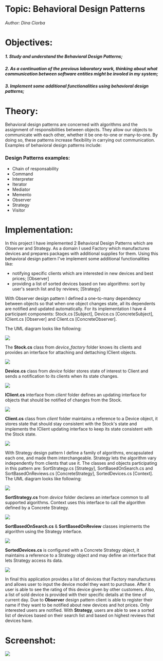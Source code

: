 # Topic: Behavioral Design Patterns
###### Author: Dina Ciorba
# Objectives:
##### 1. Study and understand the Behavioral Design Patterns;
##### 2. As a continuation of the previous laboratory work, thinking about what communication between software entities might be involed in my system;
##### 3. Implement some additional functionalities using behavioral design patterns;
# Theory:
Behavioral design patterns are concerned with algorithms and the assignment of responsibilities between objects. They allow our objects to communicate with each other, whether it be one-to-one or many-to-one. By doing so, these patterns increase flexibility in carrying out communication. Examples of behavioral design patterns include:
### Design Patterns examples:
- Chain of responsability
- Command
- Interpreter
- Iterator
- Mediator
- Memento
- Observer
- Strategy
- Visitor
# Implementation:

In this project I have implemented 2 Behavioral Design Patterns which are Observer and Strategy. As a domain I used Factory which manufactures devices 
and prepares packages with additional supplies for them. Using this behavioral design pattern I've implement some additional functionalities like: 
* notifying specific clients which are interested in new devices and best prices; [Observer]
* providing a list of sorted devices based on two algorithms: sort by user's search list and by reviews; [Strategy]

With Observer design pattern I defined a one-to-many dependency between objects so that when one object changes state, all its dependents are notified and updated automatically. For its implementation I have 4 participant components: Stock.cs [Subject], Device.cs [ConcreteSubject], IClient.cs [Observer] and Client.cs [ConcreteObserver].

The UML diagram looks like following:

![](images/screen_lab3_1.png)

The __Stock.cs__ class from _device_factory_ folder knows its clients and provides an interface for attaching and dettaching IClient objects.

![](images/screen_lab3_2.png)

__Device.cs__ class from _device_ folder stores state of interest to Client and sends a notification to its clients when its state changes.

![](images/screen_lab3_3.png)

__IClient.cs__ interface from _client_ folder defines an updating interface for objects that should be notified of changes from the Stock.

![](images/screen_lab3_4.png)

__Client.cs__ class from _client_ folder maintains a reference to a Device object, it stores state that should stay consistent with the Stock's state and implements the IClient updating interface to keep its state consistent with the Stock state.

![](images/screen_lab3_5.png)

With Strategy design pattern I define a family of algorithms, encapsulated each one, and made them interchangeable. Strategy lets the algorithm vary independently from clients that use it. The classes and objects participating in this pattern are: SortStrategy.cs [Strategy], SortBasedOnSearch.cs and SortBasedOnReviews.cs [ConcreteStrategy], SortedDevices.cs [Context]. The UML diagram looks like following:

![](images/screen_lab3_7.png)

__SortStrategy.cs__ from _device_ folder declares an interface common to all supported algorithms. Context uses this interface to call the algorithm defined by a Concrete Strategy.

![](images/screen_lab3_8.png)

__SortBasedOnSearch.cs__ & __SortBasedOnReview__ classes implements the algorithm using the Strategy interface.

![](images/screen_lab3_9.png)

__SortedDevices.cs__ is configured with a Concrete Strategy object, it maintains a reference to a Strategy object and may define an interface that lets Strategy access its data.

![](images/screen_lab3_10.png)

In final this application provides a list of devices that Factory manufactures and allows user to input the device model they want to purchase. After it user is able to see the rating of this device given by other customers. Also, a list of sold device is provided with their specific details at the time of current day. Due to __Observer__ design pattern client is able to register their name if they want to be notified about new devices and hot prices. Only interested users are notified. With __Strategy__, users are able to see a sorted list of devices based on their search list and based on highest reviews that devices have.


# Screenshot:

![](images/screen_lab3_11.png)
